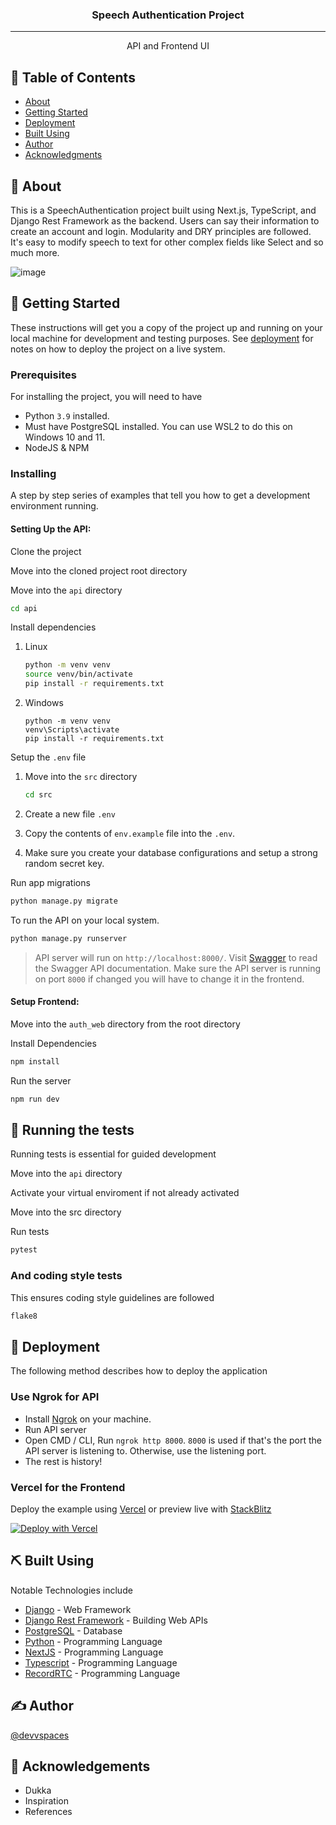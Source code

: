 <h3 align="center">Speech Authentication Project</h3>

---

<p align="center"> API and Frontend UI
    <br>
</p>

## 📝 Table of Contents

- [About](#about)
- [Getting Started](#getting_started)
- [Deployment](#deployment)
- [Built Using](#built_using)
- [Author](#authors)
- [Acknowledgments](#acknowledgement)

## 🧐 About <a name = "about"></a>

This is a SpeechAuthentication project built using Next.js, TypeScript, and Django Rest Framework as the backend. Users can say their information to create an account and login. Modularity and DRY principles are followed. It's easy to modify speech to text for other complex fields like Select and so much more.

![image](https://user-images.githubusercontent.com/77179231/213792225-f176c120-d270-4594-9be6-9d88be991906.png)

## 🏁 Getting Started <a name = "getting_started"></a>

These instructions will get you a copy of the project up and running on your local machine for development and testing purposes. See [deployment](#deployment) for notes on how to deploy the project on a live system.

### Prerequisites

For installing the project, you will need to have

- Python `3.9` installed.
- Must have PostgreSQL installed. You can use WSL2 to do this on Windows 10 and 11.
- NodeJS & NPM

### Installing

A step by step series of examples that tell you how to get a development environment running.

#### Setting Up the API:

Clone the project

Move into the cloned project root directory

Move into the `api` directory

```bash
cd api
```

Install dependencies

1. Linux

    ```bash
    python -m venv venv
    source venv/bin/activate
    pip install -r requirements.txt
    ```

2. Windows

    ```unix
    python -m venv venv
    venv\Scripts\activate
    pip install -r requirements.txt
    ```

Setup the `.env` file

1. Move into the `src` directory

    ```bash
    cd src
    ```

2. Create a new file `.env`

3. Copy the contents of `env.example` file into the `.env`.

4. Make sure you create your database configurations and setup a strong random secret key.

Run app migrations

```bash
python manage.py migrate
```

To run the API on your local system.

```bash
python manage.py runserver
```

> API server will run on `http://localhost:8000/`. Visit [Swagger](http://localhost:8000/docs/) to read the Swagger API documentation.
> Make sure the API server is running on port `8000` if changed you will have to change it in the frontend.

#### Setup Frontend:

Move into the `auth_web` directory from the root directory

Install Dependencies

```bash
npm install
```

Run the server

```bash
npm run dev
```

## 🔧 Running the tests <a name = "tests"></a>

Running tests is essential for guided development

Move into the `api` directory

Activate your virtual enviroment if not already activated

Move into the src directory

Run tests

```bash
pytest
```

### And coding style tests

This ensures coding style guidelines are followed

```bash
flake8
```

## 🚀 Deployment <a name = "deployment"></a>

The following method describes how to deploy the application

### Use Ngrok for API

- Install [Ngrok](https://ngrok.com/docs/getting-started) on your machine.
- Run API server
- Open CMD / CLI, Run `ngrok http 8000`. `8000` is used if that's the port the API server is listening to. Otherwise, use the listening port.
- The rest is history!

### Vercel for the Frontend

Deploy the example using [Vercel](https://vercel.com?utm_source=github&utm_medium=readme&utm_campaign=next-example) or preview live with [StackBlitz](https://stackblitz.com/github/vercel/next.js/tree/canary/examples/with-typescript)

[![Deploy with Vercel](https://vercel.com/button)](https://vercel.com/new/git/external?repository-url=https://github.com/vercel/next.js/tree/canary/examples/with-typescript&project-name=with-typescript&repository-name=with-typescript)

## ⛏️ Built Using <a name = "built_using"></a>

Notable Technologies include

- [Django](https://www.djangoproject.com/) - Web Framework
- [Django Rest Framework](https://www.django-rest-framework.org/) - Building Web APIs
- [PostgreSQL](https://www.postgresql.org/) - Database
- [Python](https://www.python.org/) - Programming Language
- [NextJS](https://www.python.org/) - Programming Language
- [Typescript](https://www.python.org/) - Programming Language
- [RecordRTC](https://www.python.org/) - Programming Language

## ✍️ Author <a name = "authors"></a>

[@devvspaces](https://github.com/devvspaces)

## 🎉 Acknowledgements <a name = "acknowledgement"></a>

- Dukka
- Inspiration
- References
